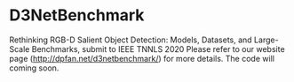 # D3NetBenchmark
Rethinking RGB-D Salient Object Detection: Models, Datasets, and Large-Scale Benchmarks, submit to IEEE TNNLS 2020
Please refer to our website page (http://dpfan.net/d3netbenchmark/) for more details. The code will coming soon.
